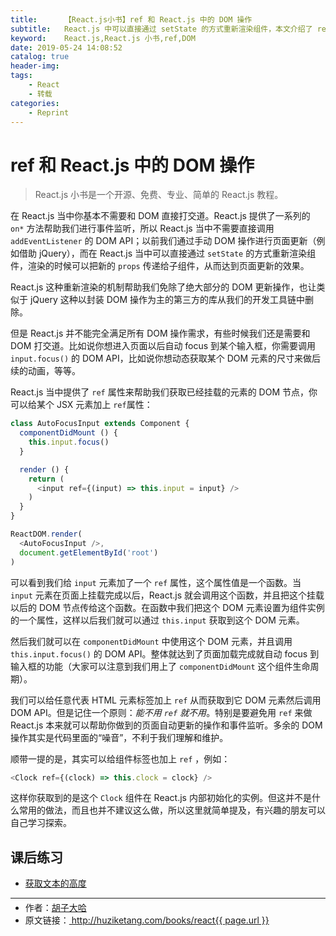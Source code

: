 ```yaml
---
title:      【React.js小书】ref 和 React.js 中的 DOM 操作
subtitle:   React.js 中可以直接通过 setState 的方式重新渲染组件，本文介绍了 ref 和 React.js 中的 DOM 操作。
keyword:    React.js,React.js 小书,ref,DOM
date: 2019-05-24 14:08:52
catalog: true
header-img:
tags:
    - React
    - 转载
categories: 
    - Reprint
---
```


# ref 和 React.js 中的 DOM 操作

> React.js 小书是一个开源、免费、专业、简单的 React.js 教程。

在 React.js 当中你基本不需要和 DOM 直接打交道。React.js 提供了一系列的 `on*` 方法帮助我们进行事件监听，所以 React.js 当中不需要直接调用 `addEventListener` 的 DOM API；以前我们通过手动 DOM 操作进行页面更新（例如借助 jQuery），而在 React.js 当中可以直接通过 `setState` 的方式重新渲染组件，渲染的时候可以把新的 `props` 传递给子组件，从而达到页面更新的效果。

React.js 这种重新渲染的机制帮助我们免除了绝大部分的 DOM 更新操作，也让类似于 jQuery 这种以封装 DOM 操作为主的第三方的库从我们的开发工具链中删除。

但是 React.js 并不能完全满足所有 DOM 操作需求，有些时候我们还是需要和 DOM 打交道。比如说你想进入页面以后自动 focus 到某个输入框，你需要调用 `input.focus()` 的 DOM API，比如说你想动态获取某个 DOM 元素的尺寸来做后续的动画，等等。

React.js 当中提供了 `ref` 属性来帮助我们获取已经挂载的元素的 DOM 节点，你可以给某个 JSX 元素加上 `ref`属性：

```javascript
class AutoFocusInput extends Component {
  componentDidMount () {
    this.input.focus()
  }

  render () {
    return (
      <input ref={(input) => this.input = input} />
    )
  }
}

ReactDOM.render(
  <AutoFocusInput />,
  document.getElementById('root')
)
```

可以看到我们给 `input` 元素加了一个 `ref` 属性，这个属性值是一个函数。当 `input` 元素在页面上挂载完成以后，React.js 就会调用这个函数，并且把这个挂载以后的 DOM 节点传给这个函数。在函数中我们把这个 DOM 元素设置为组件实例的一个属性，这样以后我们就可以通过 `this.input` 获取到这个 DOM 元素。

然后我们就可以在 `componentDidMount` 中使用这个 DOM 元素，并且调用 `this.input.focus()` 的 DOM API。整体就达到了页面加载完成就自动 focus 到输入框的功能（大家可以注意到我们用上了 `componentDidMount` 这个组件生命周期）。

我们可以给任意代表 HTML 元素标签加上 `ref` 从而获取到它 DOM 元素然后调用 DOM API。但是记住一个原则：*能不用 `ref` 就不用*。特别是要避免用 `ref` 来做 React.js 本来就可以帮助你做到的页面自动更新的操作和事件监听。多余的 DOM 操作其实是代码里面的“噪音”，不利于我们理解和维护。

顺带一提的是，其实可以给组件标签也加上 `ref` ，例如：

```javascript
<Clock ref={(clock) => this.clock = clock} />
```

这样你获取到的是这个 `Clock` 组件在 React.js 内部初始化的实例。但这并不是什么常用的做法，而且也并不建议这么做，所以这里就简单提及，有兴趣的朋友可以自己学习探索。

## 课后练习
* <a target="_blank" href="http://scriptoj.com/problems/11">获取文本的高度</a>



* * *

<ul style='font-size: 14px; margin-top: -10px;'>
  <li>
    作者：<a href="https://www.zhihu.com/people/hu-zi-da-ha" target="_blank">胡子大哈</a>
  </li>
  <li>
    原文链接：<a href="http://huziketang.com/books/react{{ page.url }}"> http://huziketang.com/books/react{{ page.url }} </a>
  </li>
</ul>
